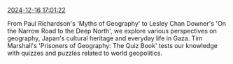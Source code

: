[2024-12-16 17:01:22](https://mstdn.social/@hill_wanderer/113663572867674328)

From Paul Richardson&#39;s &#39;Myths of Geography&#39; to Lesley Chan Downer&#39;s &#39;On the Narrow Road to the Deep North&#39;, we explore various perspectives on geography, Japan&#39;s cultural heritage and everyday life in Gaza. Tim Marshall&#39;s &#39;Prisoners of Geography: The Quiz Book&#39; tests our knowledge with quizzes and puzzles related to world geopolitics.